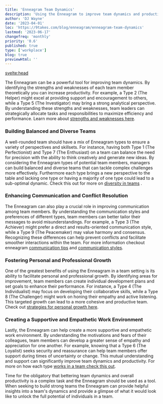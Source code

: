 ```yaml
---
title: 'Enneagram Team Dynamics'
description: 'Using the Enneagram to improve team dynamics and productivity'
author: 'DJ Wayne'
date: '2023-04-01'
loc: 'https://9takes.com/blog/enneagram/enneagram-team-dynamics'
lastmod: '2023-06-17'
changefreq: 'monthly'
priority: '0.6'
published: true
type: ['workplace']
blog: true
previewHtml: ''
---
```


<svelte:head>

<!-- <meta property="og:image" content="" /> -->
  <link rel="canonical" href="https://9takes.com/blog/enneagram/enneagram-team-dynamics">
</svelte:head>

<p class="firstLetter">The Enneagram can be a powerful tool for improving team dynamics. By identifying the strengths and weaknesses of each team member theoretically you can increase productivity. For example, a Type 2 (The Helper) might excel at providing support and encouragement to others, while a Type 5 (The Investigator) may bring a strong analytical perspective. By understanding these strengths and weaknesses, team leaders can strategically allocate tasks and responsibilities to maximize efficiency and performance. Learn more about <a href="enneagram-strengths-and-weaknesses" >strengths and weaknesses here</a>.</p>

### Building Balanced and Diverse Teams

A well-rounded team should have a mix of Enneagram types to ensure a variety of perspectives and skillsets. For instance, having both Type 1 (The Perfectionist) and Type 7 (The Enthusiast) on a team can balance the need for precision with the ability to think creatively and generate new ideas. By considering the Enneagram types of potential team members, managers can build balanced and diverse teams that can tackle complex challenges more effectively. Furthermore each type brings a new perspective to the table and lacking one type or having a majority of one type could lead to a sub-optimal dynamic. Check this out for more on <a href="enneagram-team-diversity" >diversity in teams</a> .

### Enhancing Communication and Conflict Resolution

The Enneagram can also play a crucial role in improving communication among team members. By understanding the communication styles and preferences of different types, team members can better tailor their messages to avoid misunderstandings. For example, a Type 3 (The Achiever) might prefer a direct and results-oriented communication style, while a Type 9 (The Peacemaker) may value harmony and consensus. Recognizing these differences can help prevent conflicts and facilitate smoother interactions within the team. For more information checkout enneagram <a href="enneagram-communication-tips" >communication tips</a> and <a href="enneagram-communication-styles" >communication styles</a>.

### Fostering Personal and Professional Growth

One of the greatest benefits of using the Enneagram in a team setting is its ability to facilitate personal and professional growth. By identifying areas for improvement, team members can create individual development plans and set goals to enhance their performance. For instance, a Type 4 (The Individualist) may focus on developing their collaborative skills, while a Type 8 (The Challenger) might work on honing their empathy and active listening. This targeted growth can lead to a more cohesive and productive team. Check out <a href="enneagram-personal-growth" >strategies for personal growth here</a>.

### Creating a Supportive and Empathetic Work Environment

Lastly, the Enneagram can help create a more supportive and empathetic work environment. By understanding the motivations and fears of their colleagues, team members can develop a greater sense of empathy and appreciation for one another. For example, knowing that a Type 6 (The Loyalist) seeks security and reassurance can help team members offer support during times of uncertainty or change. This mutual understanding and support can significantly improve team dynamics and productivity. For more on how each type <a href="enneagram-types-working-in-teams" >works in a team check this out</a>.

Time for the obligatory that bettering team dynamics and overall productivity is a complex task and the Enneagram should be used as a tool. When seeking to build strong teams the Enneagram can provide helpful insights into a team's dynamics and provide a glimpse of what it would look like to unlock the full potential of individuals in a team.

